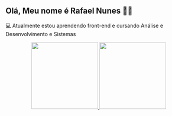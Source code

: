 ## Olá, Meu nome é Rafael Nunes 🐱‍💻


💻 Atualmente estou aprendendo front-end e cursando Análise e Desenvolvimento e Sistemas

<div align="center">
  <a href="https://github.com/rafaballerini">
  <img height="180em" src="https://github-readme-stats.vercel.app/api?username=RafelNunes&show_icons=true&theme=dark&include_all_commits=true&count_private=true"/>
  <img height="180em" src="https://github-readme-stats.vercel.app/api/top-langs/?username=RafelNunes&layout=compact&langs_count=7&theme=dark"/>
</div>
